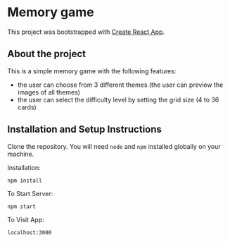 # Memory game


This project was bootstrapped with [Create React App](https://github.com/facebook/create-react-app).

## About the project
This is a simple memory game with the following features:
* the user can choose from 3 different themes (the user can preview the images of all themes)
* the user can select the difficulty level by setting the grid size (4 to 36 cards)

## Installation and Setup Instructions

Clone the repository. You will need `node` and `npm` installed globally on your machine.  

Installation:

`npm install`  
 
To Start Server:

`npm start`  

To Visit App:

`localhost:3000`  
